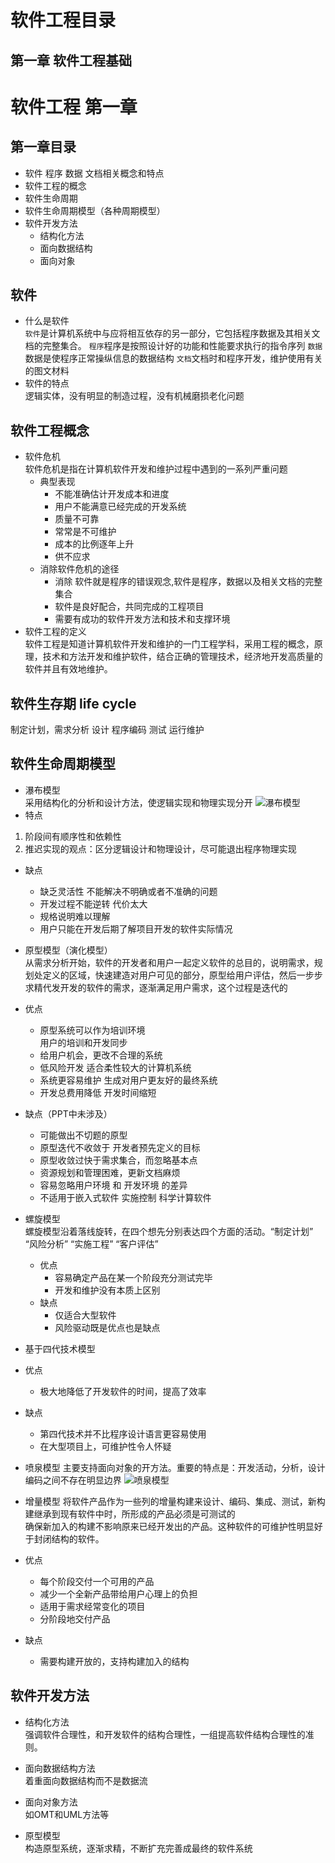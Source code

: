 # 软件工程目录
## 第一章 软件工程基础
# 软件工程 第一章

## 第一章目录
- 软件 程序 数据 文档相关概念和特点
- 软件工程的概念
- 软件生命周期
- 软件生命周期模型（各种周期模型）
- 软件开发方法
    - 结构化方法
    - 面向数据结构
    - 面向对象

## 软件
- 什么是软件<br>
``软件``是计算机系统中与应将相互依存的另一部分，它包括程序数据及其相关文档的完整集合。
``程序``程序是按照设计好的功能和性能要求执行的指令序列
``数据``数据是使程序正常操纵信息的数据结构
``文档``文档时和程序开发，维护使用有关的图文材料
- 软件的特点<br>
逻辑实体，没有明显的制造过程，没有机械磨损老化问题
## 软件工程概念
- 软件危机<br>
软件危机是指在计算机软件开发和维护过程中遇到的一系列严重问题
    - 典型表现
        - 不能准确估计开发成本和进度
        - 用户不能满意已经完成的开发系统
        - 质量不可靠
        - 常常是不可维护
        - 成本的比例逐年上升
        - 供不应求 
    - 消除软件危机的途径
        - 消除 软件就是程序的错误观念,软件是程序，数据以及相关文档的完整集合
        - 软件是良好配合，共同完成的工程项目
        - 需要有成功的软件开发方法和技术和支撑环境
- 软件工程的定义<br>
软件工程是知道计算机软件开发和维护的一门工程学科，采用工程的概念，原理，技术和方法开发和维护软件，结合正确的管理技术，经济地开发高质量的软件并且有效地维护。

## 软件生存期 life cycle
制定计划，需求分析 设计 程序编码 测试 运行维护

## 软件生命周期模型
- 瀑布模型<br>
采用结构化的分析和设计方法，使逻辑实现和物理实现分开
![瀑布模型](https://upload-images.jianshu.io/upload_images/4714178-cc9ee1da3042fe63.png?imageMogr2/auto-orient/strip%7CimageView2/2/w/1240)
- 特点<br>
1. 阶段间有顺序性和依赖性
2. 推迟实现的观点：区分逻辑设计和物理设计，尽可能退出程序物理实现
- 缺点
    - 缺乏灵活性 不能解决不明确或者不准确的问题
    - 开发过程不能逆转 代价太大
    - 规格说明难以理解
    - 用户只能在开发后期了解项目开发的软件实际情况
- 原型模型（演化模型）<br>
从需求分析开始，软件的开发者和用户一起定义软件的总目的，说明需求，规划处定义的区域，快速建造对用户可见的部分，原型给用户评估，然后一步步求精代发开发的软件的需求，逐渐满足用户需求，这个过程是迭代的<br>
- 优点
    - 原型系统可以作为培训环境<br>
    用户的培训和开发同步
    - 给用户机会，更改不合理的系统
    - 低风险开发 适合柔性较大的计算机系统
    - 系统更容易维护 生成对用户更友好的最终系统
    - 开发总费用降低 开发时间缩短
- 缺点（PPT中未涉及）
    - 可能做出不切题的原型
    - 原型迭代不收敛于 开发者预先定义的目标
    - 原型收敛过快于需求集合，而忽略基本点
    - 资源规划和管理困难，更新文档麻烦
    - 容易忽略用户环境 和 开发环境 的差异
    - 不适用于嵌入式软件 实施控制 科学计算软件
- 螺旋模型<br>
螺旋模型沿着落线旋转，在四个想先分别表达四个方面的活动。“制定计划” “风险分析” “实施工程” “客户评估”
    - 优点
        - 容易确定产品在某一个阶段充分测试完毕
        - 开发和维护没有本质上区别
    - 缺点
        - 仅适合大型软件
        - 风险驱动既是优点也是缺点
- 基于四代技术模型
- 优点
    - 极大地降低了开发软件的时间，提高了效率
- 缺点
    - 第四代技术并不比程序设计语言更容易使用
    - 在大型项目上，可维护性令人怀疑
- 喷泉模型
主要支持面向对象的开方法。重要的特点是：开发活动，分析，设计编码之间不存在明显边界
![喷泉模型](https://upload-images.jianshu.io/upload_images/4714178-20f6972a0e165eda.png?imageMogr2/auto-orient/strip%7CimageView2/2/w/1240)

- 增量模型
将软件产品作为一些列的增量构建来设计、编码、集成、测试，新构建继承到现有软件中时，所形成的产品必须是可测试的<br>
确保新加入的构建不影响原来已经开发出的产品。这种软件的可维护性明显好于封闭结构的软件。
- 优点
    - 每个阶段交付一个可用的产品
    - 减少一个全新产品带给用户心理上的负担
    - 适用于需求经常变化的项目 
    - 分阶段地交付产品
- 缺点
    - 需要构建开放的，支持构建加入的结构


## 软件开发方法
- 结构化方法<br>
强调软件合理性，和开发软件的结构合理性，一组提高软件结构合理性的准则。

- 面向数据结构方法<br>
着重面向数据结构而不是数据流
- 面向对象方法<br>
如OMT和UML方法等
- 原型模型<br>
构造原型系统，逐渐求精，不断扩充完善成最终的软件系统
